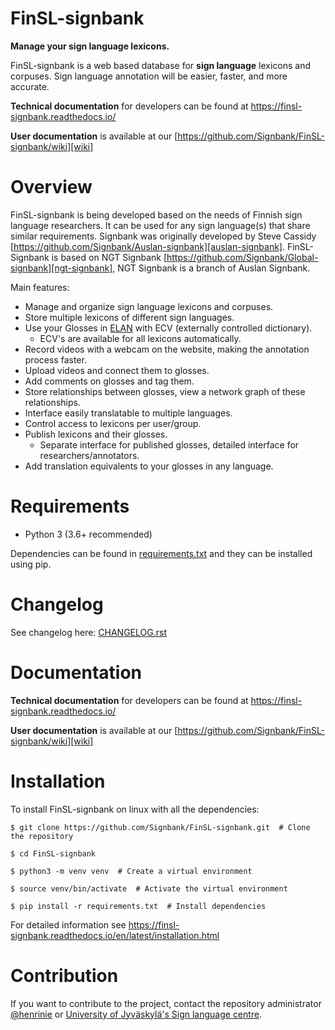 # FinSL-signbank

**Manage your sign language lexicons.**

FinSL-signbank is a web based database for **sign language** lexicons and corpuses.
Sign language annotation will be easier, faster, and more accurate.

**Technical documentation** for developers can be found at https://finsl-signbank.readthedocs.io/

**User documentation** is available at our [https://github.com/Signbank/FinSL-signbank/wiki][wiki]

# Overview

FinSL-signbank is being developed based on the needs of Finnish sign language researchers. It can be used for any sign language(s) that share similar requirements.
Signbank was originally developed by Steve Cassidy [https://github.com/Signbank/Auslan-signbank][auslan-signbank]. FinSL-Signbank is based on NGT Signbank [https://github.com/Signbank/Global-signbank][ngt-signbank], NGT Signbank is a branch of Auslan Signbank.

Main features:
* Manage and organize sign language lexicons and corpuses.
* Store multiple lexicons of different sign languages.
* Use your Glosses in [ELAN][elan-link] with ECV (externally controlled dictionary).
    * ECV's are available for all lexicons automatically.
* Record videos with a webcam on the website, making the annotation process faster.
* Upload videos and connect them to glosses.
* Add comments on glosses and tag them.
* Store relationships between glosses, view a network graph of these relationships.
* Interface easily translatable to multiple languages.
* Control access to lexicons per user/group.
* Publish lexicons and their glosses.
    * Separate interface for published glosses, detailed interface for researchers/annotators.
* Add translation equivalents to your glosses in any language.

# Requirements

* Python 3 (3.6+ recommended)

Dependencies can be found in [requirements.txt][requirements.txt] and they can be installed using pip.

# Changelog

See changelog here: [CHANGELOG.rst](CHANGELOG.rst)

# Documentation

**Technical documentation** for developers can be found at https://finsl-signbank.readthedocs.io/

**User documentation** is available at our [https://github.com/Signbank/FinSL-signbank/wiki][wiki]

# Installation

To install FinSL-signbank on linux with all the dependencies:

    $ git clone https://github.com/Signbank/FinSL-signbank.git  # Clone the repository

    $ cd FinSL-signbank

    $ python3 -m venv venv  # Create a virtual environment

    $ source venv/bin/activate  # Activate the virtual environment

    $ pip install -r requirements.txt  # Install dependencies

For detailed information see https://finsl-signbank.readthedocs.io/en/latest/installation.html

# Contribution

If you want to contribute to the project, contact the repository administrator [@henrinie][admin] or [University of Jyväskylä's Sign language centre][vkk-english].

[requirements.txt]: https://github.com/Signbank/FinSL-signbank/blob/master/requirements.txt
[vkk-english]: https://www.jyu.fi/hytk/fi/laitokset/kivi/opiskelu/oppiaineet/viittomakieli/in-english
[wiki]: https://github.com/Signbank/FinSL-signbank/wiki
[wiki-install]: https://github.com/Signbank/FinSL-signbank/wiki/Install
[auslan-signbank]: https://github.com/Signbank/Auslan-signbank
[ngt-signbank]: https://github.com/Signbank/Global-signbank
[elan-link]: https://archive.mpi.nl/tla/elan/
[sqlite-link]: https://www.sqlite.org/
[admin]: https://github.com/henrinie
